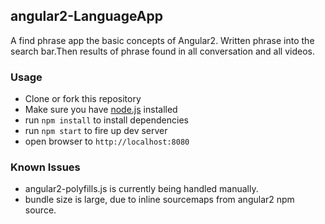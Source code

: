 ## angular2-LanguageApp

A find phrase app the basic concepts of Angular2.
Written phrase into the search bar.Then results of phrase found in all conversation and all videos.

### Usage
- Clone or fork this repository
- Make sure you have [node.js](https://nodejs.org/) installed
- run `npm install` to install dependencies
- run `npm start` to fire up dev server
- open browser to `http://localhost:8080`

### Known Issues
- angular2-polyfills.js is currently being handled manually. 
- bundle size is large, due to inline sourcemaps from angular2 npm source.